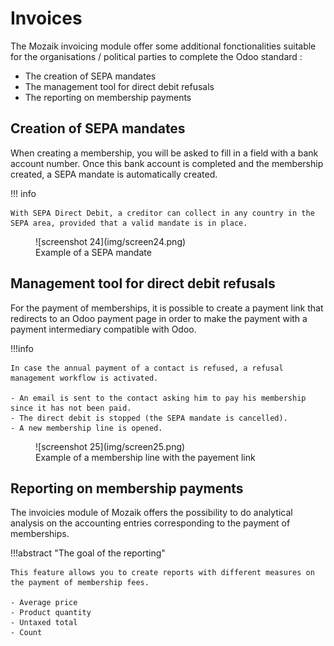 # Invoices

The Mozaik invoicing module offer some additional fonctionalities suitable for the organisations / political parties to complete the Odoo standard :

- The creation of SEPA mandates
- The management tool for direct debit refusals
- The reporting on membership payments 

## Creation of SEPA mandates 

When creating a membership, you will be asked to fill in a field with a bank account number. Once this bank account is completed and the membership created, a SEPA mandate is automatically created.

!!! info 

    With SEPA Direct Debit, a creditor can collect in any country in the SEPA area, provided that a valid mandate is in place.

<figure markdown>
![screenshot 24](img/screen24.png)
<figcaption>Example of a SEPA mandate</figcaption>
</figure>

## Management tool for direct debit refusals

For the payment of memberships, it is possible to create a payment link that redirects to an Odoo payment page in order to make the payment with a payment intermediary compatible with Odoo.

!!!info 

    In case the annual payment of a contact is refused, a refusal management workflow is activated. 

    - An email is sent to the contact asking him to pay his membership since it has not been paid.
    - The direct debit is stopped (the SEPA mandate is cancelled).
    - A new membership line is opened. 

<figure markdown>
![screenshot 25](img/screen25.png)
<figcaption>Example of a membership line with the payement link</figcaption>
</figure>

## Reporting on membership payments

The invoicies module of Mozaik offers the possibility to do analytical analysis on the accounting entries corresponding to the payment of memberships.

!!!abstract "The goal of the reporting"

    This feature allows you to create reports with different measures on the payment of membership fees. 

    - Average price
    - Product quantity
    - Untaxed total
    - Count